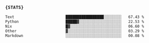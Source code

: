 ### `{STATS}` 
<!--START_SECTION:waka-->

```txt
Text                       █████████████████░░░░░░░░   67.43 %
Python                     █████▓░░░░░░░░░░░░░░░░░░░   22.53 %
Nix                        █▓░░░░░░░░░░░░░░░░░░░░░░░   06.60 %
Other                      ▓░░░░░░░░░░░░░░░░░░░░░░░░   03.29 %
Markdown                   ░░░░░░░░░░░░░░░░░░░░░░░░░   00.08 %
```

<!--END_SECTION:waka-->

